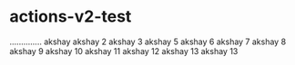 # actions-v2-test
.............. akshay akshay 2 akshay 3 akshay 5 akshay 6 akshay 7 akshay 8 akshay 9 akshay 10 akshay 11 akshay 12 akshay 13 akshay 13
